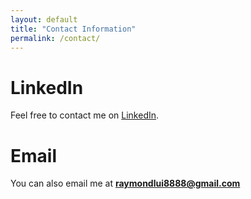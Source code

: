 ```yaml
---
layout: default
title: "Contact Information"
permalink: /contact/
---
```


# LinkedIn
Feel free to contact me on [LinkedIn](https://linkedin.com/in/raymond-lui-329272198).

# Email
You can also email me at **raymondlui8888@gmail.com**
